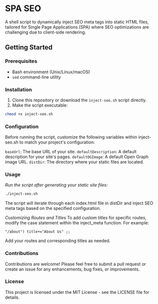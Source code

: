 # SPA SEO

A shell script to dynamically inject SEO meta tags into static HTML files, tailored for Single Page Applications (SPA) where SEO optimizations are challenging due to client-side rendering.

## Getting Started

### Prerequisites

- Bash environment (Unix/Linux/macOS)
- `sed` command-line utility

### Installation

1. Clone this repository or download the `inject-seo.sh` script directly.
2. Make the script executable:
```bash
chmod +x inject-seo.sh
```


### Configuration
Before running the script, customize the following variables within inject-seo.sh to match your project's configuration:

`baseUrl`: The base URL of your site.
`defaultDescription`: A default description for your site's pages.
`defaultOGImage`: A default Open Graph image URL.
`distDir`: The directory where your static files are located.

### Usage
*Run the script after generating your static site files:*

```bash
./inject-seo.sh
```

The script will iterate through each index.html file in distDir and inject SEO meta tags based on the specified configuration.

*Customizing Routes and Titles*
To add custom titles for specific routes, modify the case statement within the inject_meta function. For example:

```shell
"/about") title+="About Us" ;;
```

Add your routes and corresponding titles as needed.

### Contributions
Contributions are welcome! Please feel free to submit a pull request or create an issue for any enhancements, bug fixes, or improvements.

### License
This project is licensed under the MIT License - see the LICENSE file for details.